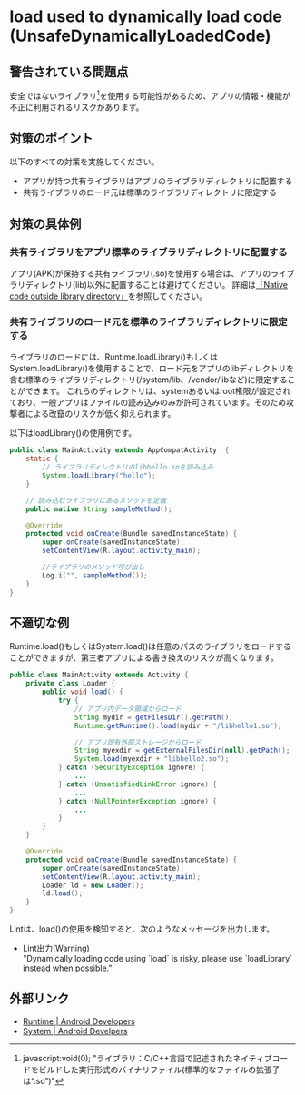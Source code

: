 # load used to dynamically load code (UnsafeDynamicallyLoadedCode)

## 警告されている問題点

安全ではないライブラリ[^注釈1]を使用する可能性があるため、アプリの情報・機能が不正に利用されるリスクがあります。

## 対策のポイント

以下のすべての対策を実施してください。

- アプリが持つ共有ライブラリはアプリのライブラリディレクトリに配置する
- 共有ライブラリのロード元は標準のライブラリディレクトリに限定する

## 対策の具体例

### 共有ライブラリをアプリ標準のライブラリディレクトリに配置する

アプリ(APK)が保持する共有ライブラリ(.so)を使用する場合は、アプリのライブラリディレクトリ(lib)以外に配置することは避けてください。
詳細は[「Native code outside library directory」][3]を参照してください。

### 共有ライブラリのロード元を標準のライブラリディレクトリに限定する

ライブラリのロードには、Runtime.loadLibrary()もしくはSystem.loadLibrary()を使用することで、ロード元をアプリのlibディレクトリを含む標準のライブラリディレクトリ(/system/lib、/vendor/libなど)に限定することができます。
これらのディレクトリは、systemあるいはroot権限が設定されており、一般アプリはファイルの読み込みのみが許可されています。そのため攻撃者による改竄のリスクが低く抑えられます。

以下はloadLibrary()の使用例です。

```java
public class MainActivity extends AppCompatActivity  {
    static {
        // ライブラリディレクトリのlibhello.soを読み込み
        System.loadLibrary("hello"); 
    }

    // 読み込むライブラリにあるメソッドを定義
    public native String sampleMethod();

    @Override
    protected void onCreate(Bundle savedInstanceState) {
        super.onCreate(savedInstanceState);
        setContentView(R.layout.activity_main);

        //ライブラリのメソッド呼び出し
        Log.i("", sampleMethod());
    }
}
```

## 不適切な例

Runtime.load()もしくはSystem.load()は任意のパスのライブラリをロードすることができますが、第三者アプリによる書き換えのリスクが高くなります。

```java
public class MainActivity extends Activity {
    private class Loader {
        public void load() {
            try {
                // アプリ内データ領域からロード
                String mydir = getFilesDir().getPath();
                Runtime.getRuntime().load(mydir + "/libhello1.so");

                // アプリ固有外部ストレージからロード
                String myexdir = getExternalFilesDir(null).getPath();
                System.load(myexdir + "libhello2.so");
            } catch (SecurityException ignore) {
                ...
            } catch (UnsatisfiedLinkError ignore) {
                ...
            } catch (NullPointerException ignore) {
                ...
            }
        }
    }

    @Override
    protected void onCreate(Bundle savedInstanceState) {
        super.onCreate(savedInstanceState);
        setContentView(R.layout.activity_main);
        Loader ld = new Loader();
        ld.load();
    }
}
```

Lintは、load()の使用を検知すると、次のようなメッセージを出力します。

- Lint出力(Warning)  
  "Dynamically loading code using \`load\` is risky, please use \`loadLibrary\` instead when possible."

## 外部リンク

- [Runtime | Android Developers][1]
- [System | Android Develpers][2]


[1]:https://developer.android.com/reference/java/lang/Runtime.html
[2]:https://developer.android.com/reference/java/lang/System.html
[3]:UnsafeNativeCodeLocation.md


[^注釈1]: javascript:void(0); "ライブラリ：C/C++言語で記述されたネイティブコードをビルドした実行形式のバイナリファイル(標準的なファイルの拡張子は“.so”)"
